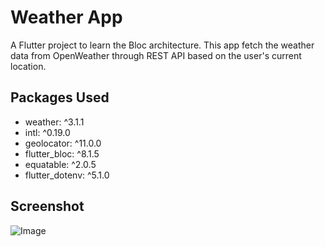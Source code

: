 # Weather App

A Flutter project to learn the Bloc architecture. This app fetch the weather data from OpenWeather through REST API based on the user's current location.

## Packages Used
  * weather: ^3.1.1
  * intl: ^0.19.0
  * geolocator: ^11.0.0
  * flutter_bloc: ^8.1.5
  * equatable: ^2.0.5
  * flutter_dotenv: ^5.1.0

## Screenshot
![Image](https://github.com/SubhanAli94/weather_app_bloc/blob/main/screenshots/screenshot.jpeg)



